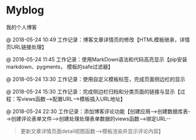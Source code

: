 # Myblog
我的个人博客


@ 2018-05-24  10:49			工作记录：博客文章详情页的修改【HTML模板继承，详情页URL链接处理】

@ 2018-05-24  11:45			工作记录：使用MarkDown语法和代码高亮显示【pip安装markdown、pygments， 模板的safe过滤器】

@ 2018-05-24  13:30			工作记录：使用自定义模板标签，完成页面侧边栏的显示

@ 2018-05-24  15:30			工作记录：完成侧边栏归档和分类页面的链接与显示【过程：写views函数-->配置URL-->模板插入URL地址】

@ 2018-05-24  22:30			工作记录：添加博客评论功能【创建应用-->创建数据库表-->创建评论表单文件-->创建处理处理表单数据的views函数-->绑定URL--

>更新文章详情页面detail视图函数-->模板渲染并显示评论内容】